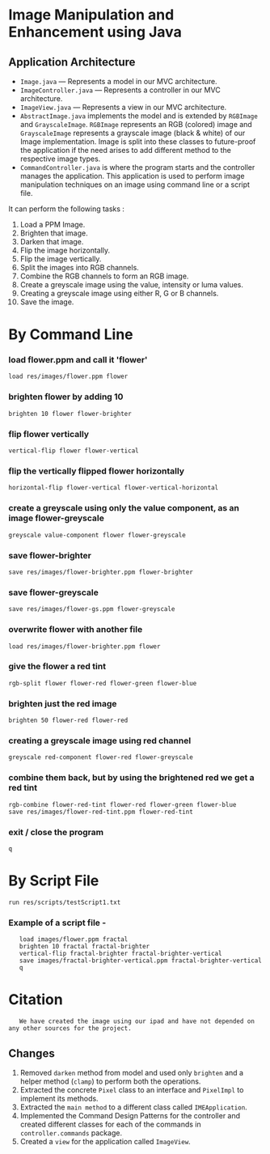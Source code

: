 # Image Manipulation and Enhancement using Java

## Application Architecture

- `Image.java` — Represents a model in our MVC architecture.
- `ImageController.java` — Represents a controller in our MVC architecture.
- `ImageView.java` — Represents a view in our MVC architecture.
- `AbstractImage.java` implements the model and is extended by `RGBImage`
  and `GrayscaleImage`. `RGBImage` represents an RGB (colored) image and `GrayscaleImage` represents
  a grayscale image (black & white) of our Image implementation. Image is split into these classes
  to future-proof the application if the need arises to add different method to the respective image
  types.
- `CommandController.java` is where the program starts and the controller manages the application.
  This
  application is used to perform image manipulation techniques on an image using command line or a
  script file.

It can perform the following tasks :

1. Load a PPM Image.
2. Brighten that image.
3. Darken that image.
4. Flip the image horizontally.
5. Flip the image vertically.
6. Split the images into RGB channels.
7. Combine the RGB channels to form an RGB image.
8. Create a greyscale image using the value, intensity or luma values.
9. Creating a greyscale image using either R, G or B channels.
10. Save the image.

# By Command Line

### load flower.ppm and call it 'flower'

```
load res/images/flower.ppm flower
```

### brighten flower by adding 10

```
brighten 10 flower flower-brighter
```

### flip flower vertically

```
vertical-flip flower flower-vertical
```

### flip the vertically flipped flower horizontally

```
horizontal-flip flower-vertical flower-vertical-horizontal
```

### create a greyscale using only the value component, as an image flower-greyscale

```
greyscale value-component flower flower-greyscale
```

### save flower-brighter

```
save res/images/flower-brighter.ppm flower-brighter
```

### save flower-greyscale

```
save res/images/flower-gs.ppm flower-greyscale
```

### overwrite flower with another file

```
load res/images/flower-brighter.ppm flower
```

### give the flower a red tint

```
rgb-split flower flower-red flower-green flower-blue
```

### brighten just the red image

```
brighten 50 flower-red flower-red
```

### creating a greyscale image using red channel

```
greyscale red-component flower-red flower-greyscale
```

### combine them back, but by using the brightened red we get a red tint

```
rgb-combine flower-red-tint flower-red flower-green flower-blue
save res/images/flower-red-tint.ppm flower-red-tint
```

### exit / close the program

```
q
```

# By Script File

```
run res/scripts/testScript1.txt
```

### Example of a script file -

```
   load images/flower.ppm fractal
   brighten 10 fractal fractal-brighter
   vertical-flip fractal-brighter fractal-brighter-vertical
   save images/fractal-brighter-vertical.ppm fractal-brighter-vertical
   q
```

# Citation

```
   We have created the image using our ipad and have not depended on any other sources for the project.
```

## Changes

1. Removed `darken` method from model and used only `brighten` and a helper method (`clamp`) to
   perform both the operations.
2. Extracted the concrete `Pixel` class to an interface and `PixelImpl` to implement its methods.
3. Extracted the `main method` to a different class called `IMEApplication`.
4. Implemented the Command Design Patterns for the controller and created different classes for each
   of the commands in `controller.commands` package.
5. Created a `view` for the application called `ImageView`.
